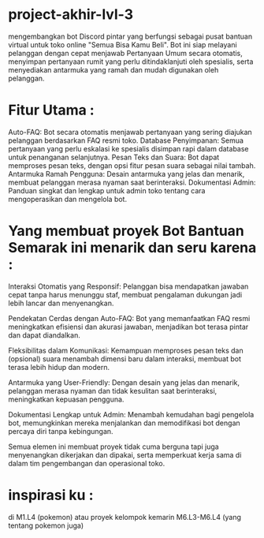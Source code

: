 # project-akhir-lvl-3

mengembangkan bot Discord pintar yang berfungsi sebagai pusat bantuan virtual untuk toko online "Semua Bisa Kamu Beli". Bot ini siap melayani pelanggan dengan cepat menjawab Pertanyaan Umum secara otomatis, menyimpan pertanyaan rumit yang perlu ditindaklanjuti oleh spesialis, serta menyediakan antarmuka yang ramah dan mudah digunakan oleh pelanggan. 
# Fitur Utama :
Auto-FAQ: Bot secara otomatis menjawab pertanyaan yang sering diajukan pelanggan berdasarkan FAQ resmi toko.
Database Penyimpanan: Semua pertanyaan yang perlu eskalasi ke spesialis disimpan rapi dalam database untuk penanganan selanjutnya.
Pesan Teks dan Suara: Bot dapat memproses pesan teks, dengan opsi fitur pesan suara sebagai nilai tambah.
Antarmuka Ramah Pengguna: Desain antarmuka yang jelas dan menarik, membuat pelanggan merasa nyaman saat berinteraksi.
Dokumentasi Admin: Panduan singkat dan lengkap untuk admin toko tentang cara mengoperasikan dan mengelola bot.

# Yang membuat proyek Bot Bantuan Semarak ini menarik dan seru karena :

Interaksi Otomatis yang Responsif: Pelanggan bisa mendapatkan jawaban cepat tanpa harus menunggu staf, membuat pengalaman dukungan jadi lebih lancar dan menyenangkan.

Pendekatan Cerdas dengan Auto-FAQ: Bot yang memanfaatkan FAQ resmi meningkatkan efisiensi dan akurasi jawaban, menjadikan bot terasa pintar dan dapat diandalkan.

Fleksibilitas dalam Komunikasi: Kemampuan memproses pesan teks dan (opsional) suara menambah dimensi baru dalam interaksi, membuat bot terasa lebih hidup dan modern.

Antarmuka yang User-Friendly: Dengan desain yang jelas dan menarik, pelanggan merasa nyaman dan tidak kesulitan saat berinteraksi, meningkatkan kepuasan pengguna.

Dokumentasi Lengkap untuk Admin: Menambah kemudahan bagi pengelola bot, memungkinkan mereka menjalankan dan memodifikasi bot dengan percaya diri tanpa kebingungan.

Semua elemen ini membuat proyek tidak cuma berguna tapi juga menyenangkan dikerjakan dan dipakai, serta memperkuat kerja sama di dalam tim pengembangan dan operasional toko.

# inspirasi ku :
 di M1.L4 (pokemon) atau proyek kelompok kemarin M6.L3-M6.L4 (yang tentang pokemon juga)
 